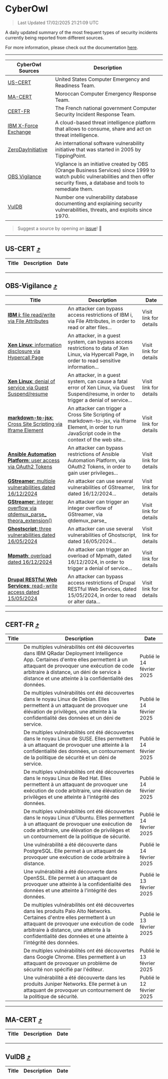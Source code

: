 
 <div id='top'></div>

# CyberOwl

 > Last Updated 17/02/2025 21:21:09 UTC
 
 A daily updated summary of the most frequent types of security incidents currently being reported from different sources.
 
 For more information, please check out the documentation [here](./docs/README.md).
 
 ---
 |CyberOwl Sources|Description|
 |---|---|
 |[US-CERT](#us-cert-arrow_heading_up)|United States Computer Emergency and Readiness Team.|
 |[MA-CERT](#ma-cert-arrow_heading_up)|Moroccan Computer Emergency Response Team.|
 |[CERT-FR](#cert-fr-arrow_heading_up)|The French national government Computer Security Incident Response Team.|
 |[IBM X-Force Exchange](#ibmcloud-arrow_heading_up)|A cloud-based threat intelligence platform that allows to consume, share and act on threat intelligence.|
 |[ZeroDayInitiative](#zerodayinitiative-arrow_heading_up)|An international software vulnerability initiative that was started in 2005 by TippingPoint.|
 |[OBS Vigilance](#obs-vigilance-arrow_heading_up)|Vigilance is an initiative created by OBS (Orange Business Services) since 1999 to watch public vulnerabilities and then offer security fixes, a database and tools to remediate them.|
 |[VulDB](#vuldb-arrow_heading_up)|Number one vulnerability database documenting and explaining security vulnerabilities, threats, and exploits since 1970.|
 
 > Suggest a source by opening an [issue](https://github.com/karimhabush/cyberowl/issues)! :raised_hands:
 ---

## US-CERT [:arrow_heading_up:](#cyberowl)

 |Title|Description|Date|
 |---|---|---|
 
 ---

## OBS-Vigilance [:arrow_heading_up:](#cyberowl)

 |Title|Description|Date|
 |---|---|---|
 |[<a href="https://vigilance.fr/vulnerability/IBM-i-file-read-write-via-File-Attributes-45921" class="noirorange"><b>IBM i</b>: file read/write via File Attributes</a>](https://vigilance.fr/vulnerability/IBM-i-file-read-write-via-File-Attributes-45921)|An attacker can bypass access restrictions of IBM i, via File Attributes, in order to read or alter files...|Visit link for details|
 |[<a href="https://vigilance.fr/vulnerability/Xen-Linux-information-disclosure-via-Hypercall-Page-45920" class="noirorange"><b>Xen  Linux</b>: information disclosure via Hypercall Page</a>](https://vigilance.fr/vulnerability/Xen-Linux-information-disclosure-via-Hypercall-Page-45920)|An attacker, in a guest system, can bypass access restrictions to data of Xen  Linux, via Hypercall Page, in order to read sensitive information...|Visit link for details|
 |[<a href="https://vigilance.fr/vulnerability/Xen-Linux-denial-of-service-via-Guest-Suspend-resume-45919" class="noirorange"><b>Xen  Linux</b>: denial of service via Guest Suspend/resume</a>](https://vigilance.fr/vulnerability/Xen-Linux-denial-of-service-via-Guest-Suspend-resume-45919)|An attacker, in a guest system, can cause a fatal error of Xen  Linux, via Guest Suspend/resume, in order to trigger a denial of service...|Visit link for details|
 |[<a href="https://vigilance.fr/vulnerability/markdown-to-jsx-Cross-Site-Scripting-via-Iframe-Element-45913" class="noirorange"><b>markdown-to-jsx</b>: Cross Site Scripting via Iframe Element</a>](https://vigilance.fr/vulnerability/markdown-to-jsx-Cross-Site-Scripting-via-Iframe-Element-45913)|An attacker can trigger a Cross Site Scripting of markdown-to-jsx, via Iframe Element, in order to run JavaScript code in the context of the web site...|Visit link for details|
 |[<a href="https://vigilance.fr/vulnerability/Ansible-Automation-Platform-user-access-via-OAuth2-Tokens-45910" class="noirorange"><b>Ansible Automation Platform</b>: user access via OAuth2 Tokens</a>](https://vigilance.fr/vulnerability/Ansible-Automation-Platform-user-access-via-OAuth2-Tokens-45910)|An attacker can bypass restrictions of Ansible Automation Platform, via OAuth2 Tokens, in order to gain user privileges...|Visit link for details|
 |[<a href="https://vigilance.fr/vulnerability/GStreamer-multiple-vulnerabilities-dated-16-12-2024-45906" class="noirorange"><b>GStreamer</b>: multiple vulnerabilities dated 16/12/2024</a>](https://vigilance.fr/vulnerability/GStreamer-multiple-vulnerabilities-dated-16-12-2024-45906)|An attacker can use several vulnerabilities of GStreamer, dated 16/12/2024...|Visit link for details|
 |[<a href="https://vigilance.fr/vulnerability/GStreamer-integer-overflow-via-qtdemux-parse-theora-extension-45905" class="noirorange"><b>GStreamer</b>: integer overflow via qtdemux_parse_<wbr>theora_extension()</wbr></a>](https://vigilance.fr/vulnerability/GStreamer-integer-overflow-via-qtdemux-parse-theora-extension-45905)|An attacker can trigger an integer overflow of GStreamer, via qtdemux_parse_|Visit link for details|
 |[<a href="https://vigilance.fr/vulnerability/Ghostscript-three-vulnerabilities-dated-16-05-2024-44320" class="noirorange"><b>Ghostscript</b>: three vulnerabilities dated 16/05/2024</a>](https://vigilance.fr/vulnerability/Ghostscript-three-vulnerabilities-dated-16-05-2024-44320)|An attacker can use several vulnerabilities of Ghostscript, dated 16/05/2024...|Visit link for details|
 |[<a href="https://vigilance.fr/vulnerability/Mpmath-overload-dated-16-12-2024-45904" class="noirorange"><b>Mpmath</b>: overload dated 16/12/2024</a>](https://vigilance.fr/vulnerability/Mpmath-overload-dated-16-12-2024-45904)|An attacker can trigger an overload of Mpmath, dated 16/12/2024, in order to trigger a denial of service...|Visit link for details|
 |[<a href="https://vigilance.fr/vulnerability/Drupal-RESTful-Web-Services-read-write-access-dated-15-05-2024-44314" class="noirorange"><b>Drupal RESTful Web Services</b>: read-write access dated 15/05/2024</a>](https://vigilance.fr/vulnerability/Drupal-RESTful-Web-Services-read-write-access-dated-15-05-2024-44314)|An attacker can bypass access restrictions of Drupal RESTful Web Services, dated 15/05/2024, in order to read or alter data...|Visit link for details|
 
 ---

## CERT-FR [:arrow_heading_up:](#cyberowl)

 |Title|Description|Date|
 |---|---|---|
 |[](https://www.cert.ssi.gouv.fr/avis/CERTFR-2025-AVI-0135/)|De multiples vulnérabilités ont été découvertes dans IBM QRadar Deployment Intelligence App. Certaines d'entre elles permettent à un attaquant de provoquer une exécution de code arbitraire à distance, un déni de service à distance et une atteinte à la confidentialité des données.|Publié le 14 février 2025|
 |[](https://www.cert.ssi.gouv.fr/avis/CERTFR-2025-AVI-0134/)|De multiples vulnérabilités ont été découvertes dans le noyau Linux de Debian. Elles permettent à un attaquant de provoquer une élévation de privilèges, une atteinte à la confidentialité des données et un déni de service.|Publié le 14 février 2025|
 |[](https://www.cert.ssi.gouv.fr/avis/CERTFR-2025-AVI-0133/)|De multiples vulnérabilités ont été découvertes dans le noyau Linux de SUSE. Elles permettent à un attaquant de provoquer une atteinte à la confidentialité des données, un contournement de la politique de sécurité et un déni de service.|Publié le 14 février 2025|
 |[](https://www.cert.ssi.gouv.fr/avis/CERTFR-2025-AVI-0132/)|De multiples vulnérabilités ont été découvertes dans le noyau Linux de Red Hat. Elles permettent à un attaquant de provoquer une exécution de code arbitraire, une élévation de privilèges et une atteinte à l'intégrité des données.|Publié le 14 février 2025|
 |[](https://www.cert.ssi.gouv.fr/avis/CERTFR-2025-AVI-0131/)|De multiples vulnérabilités ont été découvertes dans le noyau Linux d'Ubuntu. Elles permettent à un attaquant de provoquer une exécution de code arbitraire, une élévation de privilèges et un contournement de la politique de sécurité.|Publié le 14 février 2025|
 |[](https://www.cert.ssi.gouv.fr/avis/CERTFR-2025-AVI-0130/)|Une vulnérabilité a été découverte dans PostgreSQL. Elle permet à un attaquant de provoquer une exécution de code arbitraire à distance.|Publié le 14 février 2025|
 |[](https://www.cert.ssi.gouv.fr/avis/CERTFR-2025-AVI-0129/)|Une vulnérabilité a été découverte dans OpenSSL. Elle permet à un attaquant de provoquer une atteinte à la confidentialité des données et une atteinte à l'intégrité des données.|Publié le 13 février 2025|
 |[](https://www.cert.ssi.gouv.fr/avis/CERTFR-2025-AVI-0128/)|De multiples vulnérabilités ont été découvertes dans les produits Palo Alto Networks. Certaines d'entre elles permettent à un attaquant de provoquer une exécution de code arbitraire à distance, une atteinte à la confidentialité des données et une atteinte à l'intégrité des données.|Publié le 13 février 2025|
 |[](https://www.cert.ssi.gouv.fr/avis/CERTFR-2025-AVI-0127/)|De multiples vulnérabilités ont été découvertes dans Google Chrome. Elles permettent à un attaquant de provoquer un problème de sécurité non spécifié par l'éditeur.|Publié le 13 février 2025|
 |[](https://www.cert.ssi.gouv.fr/avis/CERTFR-2025-AVI-0126/)|Une vulnérabilité a été découverte dans les produits Juniper Networks. Elle permet à un attaquant de provoquer un contournement de la politique de sécurité.|Publié le 12 février 2025|
 
 ---

## MA-CERT [:arrow_heading_up:](#cyberowl)

 |Title|Description|Date|
 |---|---|---|
 
 ---

## VulDB [:arrow_heading_up:](#cyberowl)

 |Title|Description|Date|
 |---|---|---|
 